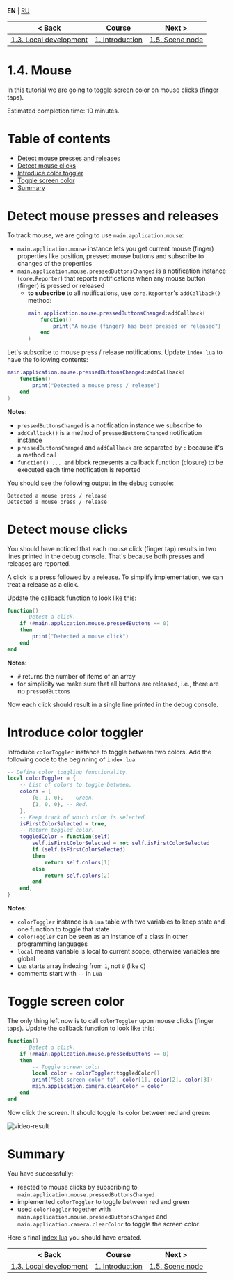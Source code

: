 
**EN** | [RU][ru]

| < Back | Course | Next > |
|-|-|-|
| [1.3. Local development][1.3.LocalDev] | [1. Introduction][course] | [1.5. Scene node][1.5.SceneNode] |

# 1.4. Mouse

In this tutorial we are going to toggle screen color on mouse clicks
(finger taps).

Estimated completion time: 10 minutes.

# Table of contents

* [Detect mouse presses and releases](#press)
* [Detect mouse clicks](#click)
* [Introduce color toggler](#toggler)
* [Toggle screen color](#screen)
* [Summary](#summary)

<a name="press"/>

# Detect mouse presses and releases

To track mouse, we are going to use `main.application.mouse`:

* `main.application.mouse` instance lets you get current mouse (finger) properties like position, pressed mouse buttons and subscribe to changes of the properties
* `main.application.mouse.pressedButtonsChanged` is a notification instance (`core.Reporter`) that reports notifications when any mouse button (finger) is pressed or released
    * **to subscribe** to all notifications, use `core.Reporter`'s `addCallback()` method:
        ```lua
        main.application.mouse.pressedButtonsChanged:addCallback(
            function()
                print("A mouse (finger) has been pressed or released")
            end
        )
        ```

Let's subscribe to mouse press / release notifications. Update `index.lua`
to have the following contents:

```lua
main.application.mouse.pressedButtonsChanged:addCallback(
    function()
        print("Detected a mouse press / release")
    end
)
```

**Notes**:

* `pressedButtonsChanged` is a notification instance we subscribe to
* `addCallback()` is a method of `pressedButtonsChanged` notification instance
* `pressedButtonsChanged` and `addCallback` are separated by `:` because it's a method call
* `function() ... end` block represents a callback function (closure) to be executed each time notification is reported

You should see the following output in the debug console:

```
Detected a mouse press / release
Detected a mouse press / release
```

<a name="click"/>

# Detect mouse clicks

You should have noticed that each mouse click (finger tap) results in two lines
printed in the debug console. That's because both presses and releases are reported.

A click is a press followed by a release. To simplify implementation, we can
treat a release as a click.

Update the callback function to look like this:

```lua
function()
    -- Detect a click.
    if (#main.application.mouse.pressedButtons == 0)
    then
        print("Detected a mouse click")
    end
end
```

**Notes**:

* `#` returns the number of items of an array
* for simplicity we make sure that all buttons are released, i.e., there are no `pressedButtons`

Now each click should result in a single line printed in the debug console.

<a name="toggler"/>

# Introduce color toggler

Introduce `colorToggler` instance to toggle between two colors.
Add the following code to the beginning of `index.lua`:

```lua
-- Define color toggling functionality.
local colorToggler = {
    -- List of colors to toggle between.
    colors = {
        {0, 1, 0}, -- Green.
        {1, 0, 0}, -- Red.
    },
    -- Keep track of which color is selected.
    isFirstColorSelected = true,
    -- Return toggled color.
    toggledColor = function(self)
        self.isFirstColorSelected = not self.isFirstColorSelected
        if (self.isFirstColorSelected)
        then
            return self.colors[1]
        else
            return self.colors[2]
        end
    end,
}
```

**Notes**:

* `colorToggler` instance is a `Lua` table with two variables to keep state and one function to toggle that state
* `colorToggler` can be seen as an instance of a class in other programming languages
* `local` means variable is local to current scope, otherwise variables are global
* `Lua` starts array indexing from `1`, not `0` (like `C`)
* comments start with `--` in `Lua`

<a name="screen"/>

# Toggle screen color

The only thing left now is to call `colorToggler` upon mouse clicks
(finger taps). Update the callback function to look like this:

```lua
function()
    -- Detect a click.
    if (#main.application.mouse.pressedButtons == 0)
    then
        -- Toggle screen color.
        local color = colorToggler:toggledColor()
        print("Set screen color to", color[1], color[2], color[3])
        main.application.camera.clearColor = color
    end
end
```

Now click the screen. It should toggle its color between red and green:

![video-result]

<a name="summary"/>

# Summary

You have successfully:

* reacted to mouse clicks by subscribing to `main.application.mouse.pressedButtonsChanged`
* implemented `colorToggler` to toggle between red and green
* used `colorToggler` together with `main.application.mouse.pressedButtonsChanged` and `main.application.camera.clearColor` to toggle the screen color

Here's final [index.lua][index.lua] you should have created.

| < Back | Course | Next > |
|-|-|-|
| [1.3. Local development][1.3.LocalDev] | [1. Introduction][course] | [1.5. Scene node][1.5.SceneNode] |

[ru]: README-ru.md

[course]: ../../README.md
[1.3.LocalDev]: ../1.3.LocalDev/README.md
[1.5.SceneNode]: ../1.5.SceneNode/README.md
[index.lua]: index.lua

[video-result]: readme/result.gif
